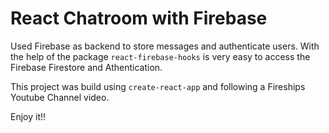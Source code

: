 # React Chatroom with Firebase

Used Firebase as backend to store messages and authenticate users.
With the help of the package `react-firebase-hooks` is very easy to access the Firebase Firestore and Athentication.

This project was build using `create-react-app` and following a Fireships Youtube Channel video.

Enjoy it!!
